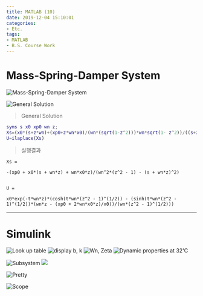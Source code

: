 ```yaml
---
title: MATLAB (10)
date: 2019-12-04 15:10:01
categories:
- Etc.
tags:
- MATLAB
- B.S. Course Work
---
```

# Mass-Spring-Damper System

![Mass-Spring-Damper System](https://user-images.githubusercontent.com/42334717/70117378-ae21f800-16a8-11ea-91a0-b861a296a778.png)
<!-- more -->
![General Solution](https://user-images.githubusercontent.com/42334717/70117517-ffca8280-16a8-11ea-874c-742e2bbb72f8.png)

>General Solution

~~~Matlab
syms s x0 xp0 wn z;
Xs=(x0*(s+z*wn)+(xp0+z*wn*x0)/(wn*(sqrt(1-z^2)))*wn*sqrt(1- z^2))/((s+z*wn)^2+(wn*sqrt(1-z^2))^2)
U=ilaplace(Xs)
~~~

>실행결과

~~~
Xs =
 
-(xp0 + x0*(s + wn*z) + wn*x0*z)/(wn^2*(z^2 - 1) - (s + wn*z)^2)
 
 
U =
 
x0*exp(-t*wn*z)*(cosh(t*wn*(z^2 - 1)^(1/2)) - (sinh(t*wn*(z^2 - 1)^(1/2))*(wn*z - (xp0 + 2*wn*x0*z)/x0))/(wn*(z^2 - 1)^(1/2)))
~~~
***
# Simulink

![Look up table](https://user-images.githubusercontent.com/42334717/70118412-3d300f80-16ab-11ea-9d22-8fc500c3abbc.png)
![display b, k](https://user-images.githubusercontent.com/42334717/70118523-82ecd800-16ab-11ea-982c-2b64558e511d.png)
![Wn, Zeta](https://user-images.githubusercontent.com/42334717/70118996-a6fce900-16ac-11ea-9c32-43ead6a57246.png)
![Dynamic properties at 32'C](https://user-images.githubusercontent.com/42334717/70119141-fb07cd80-16ac-11ea-90ad-7c9e93341126.png)


![Subsystem](https://user-images.githubusercontent.com/42334717/70120137-2ab7d500-16af-11ea-8fe3-cc9926cf07b6.png)
![](https://user-images.githubusercontent.com/42334717/70124317-de24c780-16b7-11ea-801e-bad594ed62ef.png)

![Pretty](https://user-images.githubusercontent.com/42334717/70122875-cb5cc380-16b4-11ea-9795-d315b54971eb.png)

![Scope](https://user-images.githubusercontent.com/42334717/70124417-1d531880-16b8-11ea-9acf-d866858e427e.png)